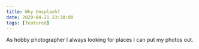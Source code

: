 ```yaml
---
title: Why Unsplash?
date: 2020-04-21 23:30:00
tags: [featured]
---
```


As hobby photographer I always looking for places I can put my photos out. 

